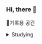 


### Hi, there 👋

📖기록용 공간

<details>
<summary>
   Studying
</summary>
    
   <img alt="Java" src ="https://img.shields.io/badge/Java-007396.svg?&style=for-the-badge&logo=Java&logoColor=white"/>

</details>




